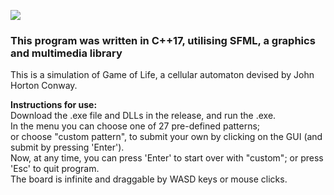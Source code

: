![](https://s1.gifyu.com/images/SRSuc.gif)

### This program was written in C++17, utilising SFML, a graphics and multimedia library

This is a simulation of Game of Life, a cellular automaton devised by John Horton Conway.

**Instructions for use:**\
Download the .exe file and DLLs in the release, and run the .exe.\
In the menu you can choose one of 27 pre-defined patterns;\
or choose "custom pattern", to submit your own by clicking on the GUI (and submit by pressing 'Enter').\
Now, at any time, you can press 'Enter' to start over with "custom"; or press 'Esc' to quit program.\
The board is infinite and draggable by WASD keys or mouse clicks.
